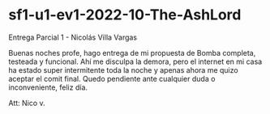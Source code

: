 # sf1-u1-ev1-2022-10-The-AshLord
Entrega Parcial 1 - Nicolás Villa Vargas

Buenas noches profe, hago entrega de mi propuesta de Bomba completa, testeada y funcional. 
Ahí me disculpa la demora, pero el internet en mi casa ha estado super intermitente toda la noche y apenas ahora me quizo aceptar el comit final.
Quedo pendiente ante cualquier duda o inconveniente, feliz día. 

Att: Nico v.
